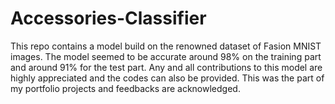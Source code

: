# Accessories-Classifier
This repo contains a model build on the renowned dataset of Fasion MNIST images. The model seemed to be accurate around 98% on the training part and around 91% for the test part. Any and all contributions to this model are highly appreciated and the codes can also be provided. This was the part of my portfolio projects and feedbacks are acknowledged.
